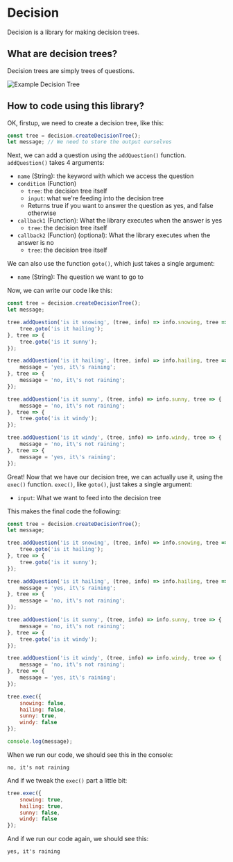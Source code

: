 # Decision

Decision is a library for making decision trees.

## What are decision trees?

Decision trees are simply trees of questions.

![Example Decision Tree](http://3.bp.blogspot.com/-d4XcAwYqmXI/UvoIeSCL2AI/AAAAAAAAEow/kzVWaHgg-bo/s1600/dectree_fruit.png)

## How to code using this library?

OK, firstup, we need to create a decision tree, like this:

```javascript
const tree = decision.createDecisionTree();
let message; // We need to store the output ourselves
```

Next, we can add a question using the `addQuestion()` function. 
`addQuestion()` takes 4 arguments:

* `name` (String): the keyword with which we access the question
* `condition` (Function)
  * `tree`: the decision tree itself
  * `input`: what we're feeding into the decision tree
  * Returns true if you want to answer the question as yes, and false otherwise
* `callback1` (Function): What the library executes when the answer is yes
  * `tree`: the decision tree itself
* `callback2` (Function) (optional): What the library executes when the answer is no
  * `tree`: the decision tree itself

We can also use the function `goto()`, which just takes a single argument:

* `name` (String): The question we want to go to

Now, we can write our code like this:

```javascript
const tree = decision.createDecisionTree();
let message;

tree.addQuestion('is it snowing', (tree, info) => info.snowing, tree => {	
	tree.goto('is it hailing');
}, tree => {
	tree.goto('is it sunny');
});

tree.addQuestion('is it hailing', (tree, info) => info.hailing, tree => {
	message = 'yes, it\'s raining';
}, tree => {
	message = 'no, it\'s not raining';
});

tree.addQuestion('is it sunny', (tree, info) => info.sunny, tree => {
	message = 'no, it\'s not raining';
}, tree => {
	tree.goto('is it windy');
});

tree.addQuestion('is it windy', (tree, info) => info.windy, tree => {
	message = 'no, it\'s not raining';
}, tree => {
	message = 'yes, it\'s raining';
});
```

Great! Now that we have our decision tree, we can actually use it, using the `exec()` function. `exec()`, like `goto()`, just takes a single argument:

* `input`: What we want to feed into the decision tree

This makes the final code the following:

```javascript
const tree = decision.createDecisionTree();
let message;

tree.addQuestion('is it snowing', (tree, info) => info.snowing, tree => {	
	tree.goto('is it hailing');
}, tree => {
	tree.goto('is it sunny');
});

tree.addQuestion('is it hailing', (tree, info) => info.hailing, tree => {
	message = 'yes, it\'s raining';
}, tree => {
	message = 'no, it\'s not raining';
});

tree.addQuestion('is it sunny', (tree, info) => info.sunny, tree => {
	message = 'no, it\'s not raining';
}, tree => {
	tree.goto('is it windy');
});

tree.addQuestion('is it windy', (tree, info) => info.windy, tree => {
	message = 'no, it\'s not raining';
}, tree => {
	message = 'yes, it\'s raining';
});

tree.exec({
	snowing: false,
	hailing: false,
	sunny: true,
	windy: false
});

console.log(message);
```

When we run our code, we should see this in the console:

```
no, it's not raining
```

And if we tweak the `exec()` part a little bit:

```javascript
tree.exec({
	snowing: true,
	hailing: true,
	sunny: false,
	windy: false
});
```

And if we run our code again, we should see this:

```
yes, it's raining
```
